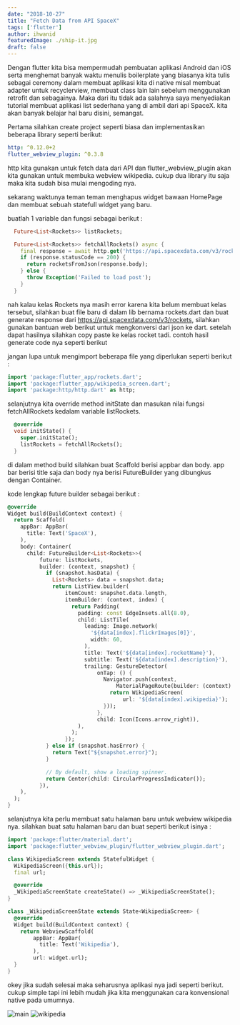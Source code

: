```yaml
---
date: "2018-10-27"
title: "Fetch Data from API SpaceX"
tags: ['flutter']
author: ihwanid
featuredImage: ./ship-it.jpg
draft: false
---
```


Dengan flutter kita bisa mempermudah pembuatan aplikasi Android dan iOS serta menghemat banyak waktu menulis boilerplate yang biasanya kita tulis sebagai ceremony dalam membuat aplikasi kita di native misal membuat adapter untuk recyclerview, membuat class lain lain sebelum menggunakan retrofit dan sebagainya. Maka dari itu tidak ada salahnya saya menyediakan tutorial membuat aplikasi list sederhana yang di ambil dari api SpaceX. kita akan banyak belajar hal baru disini, semangat. 

Pertama silahkan create project seperti biasa dan implementasikan beberapa library seperti berikut:

```yaml
http: ^0.12.0+2
flutter_webview_plugin: ^0.3.8
```
http kita gunakan untuk fetch data dari API dan flutter_webview_plugin akan kita gunakan untuk membuka webview wikipedia. cukup dua library itu saja maka kita sudah bisa mulai mengoding nya. 

sekarang waktunya teman teman menghapus widget bawaan HomePage dan membuat sebuah statefull widget yang baru. 

buatlah 1 variable dan fungsi sebagai berikut : 

```dart
  Future<List<Rockets>> listRockets;

  Future<List<Rockets>> fetchAllRockets() async {
    final response = await http.get('https://api.spacexdata.com/v3/rockets');
    if (response.statusCode == 200) {
      return rocketsFromJson(response.body);
    } else {
      throw Exception('Failed to load post');
    }
  }
```

nah kalau kelas Rockets nya masih error karena kita belum membuat kelas tersebut, silahkan buat file baru di dalam lib bernama rockets.dart dan buat generate response dari https://api.spacexdata.com/v3/rockets, silahkan gunakan bantuan web berikut untuk mengkonversi dari json ke dart. setelah dapat hasilnya silahkan copy paste ke kelas rocket tadi. contoh hasil generate code nya seperti berikut

jangan lupa untuk mengimport beberapa file yang diperlukan seperti berikut :
```dart
import 'package:flutter_app/rockets.dart';
import 'package:flutter_app/wikipedia_screen.dart';
import 'package:http/http.dart' as http;
```

selanjutnya kita override method initState dan masukan nilai fungsi fetchAllRockets kedalam variable listRockets.

```dart
  @override
  void initState() {
    super.initState();
    listRockets = fetchAllRockets();
  }
```


  di dalam method build silahkan buat Scaffold berisi appbar dan body. app bar berisi title saja dan body nya berisi FutureBuilder yang dibungkus dengan Container. 

  kode lengkap future builder sebagai berikut : 

  ```dart
  @override
  Widget build(BuildContext context) {
    return Scaffold(
      appBar: AppBar(
        title: Text('SpaceX'),
      ),
      body: Container(
        child: FutureBuilder<List<Rockets>>(
            future: listRockets,
            builder: (context, snapshot) {
              if (snapshot.hasData) {
                List<Rockets> data = snapshot.data;
                return ListView.builder(
                    itemCount: snapshot.data.length,
                    itemBuilder: (context, index) {
                      return Padding(
                        padding: const EdgeInsets.all(8.0),
                        child: ListTile(
                          leading: Image.network(
                            '${data[index].flickrImages[0]}',
                            width: 60,
                          ),
                          title: Text('${data[index].rocketName}'),
                          subtitle: Text('${data[index].description}'),
                          trailing: GestureDetector(
                              onTap: () {
                                Navigator.push(context,
                                    MaterialPageRoute(builder: (context) {
                                  return WikipediaScreen(
                                      url: '${data[index].wikipedia}');
                                }));
                              },
                              child: Icon(Icons.arrow_right)),
                        ),
                      );
                    });
              } else if (snapshot.hasError) {
                return Text("${snapshot.error}");
              }

              // By default, show a loading spinner.
              return Center(child: CircularProgressIndicator());
            }),
      ),
    );
  }
  ```

selanjutnya kita perlu membuat satu halaman baru untuk webview wikipedia nya. silahkan buat satu halaman baru dan buat seperti berikut isinya :

```dart
import 'package:flutter/material.dart';
import 'package:flutter_webview_plugin/flutter_webview_plugin.dart';

class WikipediaScreen extends StatefulWidget {
  WikipediaScreen({this.url});
  final url;

  @override
  _WikipediaScreenState createState() => _WikipediaScreenState();
}

class _WikipediaScreenState extends State<WikipediaScreen> {
  @override
  Widget build(BuildContext context) {
    return WebviewScaffold(
        appBar: AppBar(
          title: Text('Wikipedia'),
        ),
        url: widget.url);
  }
}
 ```

 okey jika sudah selesai maka seharusnya aplikasi nya jadi seperti berikut. cukup simple tapi ini lebih mudah jika kita menggunakan cara konvensional native pada umumnya. 

![main](../images/main.png)
![wikipedia](../images/wikipedia.png)